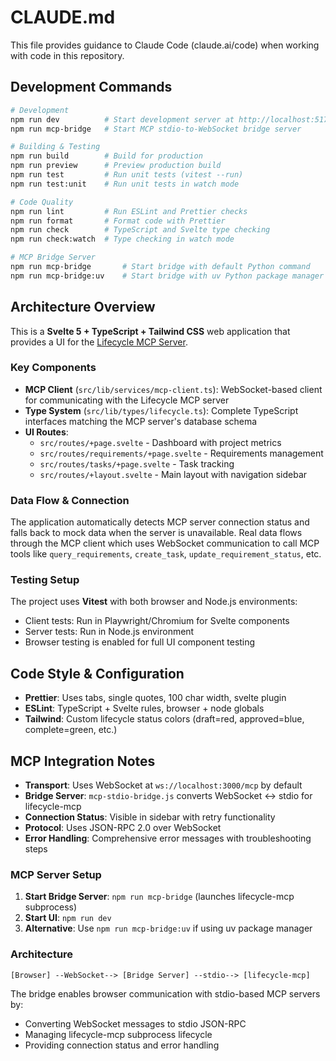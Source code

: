 # CLAUDE.md

This file provides guidance to Claude Code (claude.ai/code) when working with code in this repository.

## Development Commands

```bash
# Development
npm run dev          # Start development server at http://localhost:5173
npm run mcp-bridge   # Start MCP stdio-to-WebSocket bridge server

# Building & Testing  
npm run build        # Build for production
npm run preview      # Preview production build
npm run test         # Run unit tests (vitest --run)
npm run test:unit    # Run unit tests in watch mode

# Code Quality
npm run lint         # Run ESLint and Prettier checks
npm run format       # Format code with Prettier
npm run check        # TypeScript and Svelte type checking
npm run check:watch  # Type checking in watch mode

# MCP Bridge Server
npm run mcp-bridge       # Start bridge with default Python command
npm run mcp-bridge:uv    # Start bridge with uv Python package manager
```

## Architecture Overview

This is a **Svelte 5 + TypeScript + Tailwind CSS** web application that provides a UI for the [Lifecycle MCP Server](https://github.com/heffrey78/lifecycle-mcp).

### Key Components

- **MCP Client** (`src/lib/services/mcp-client.ts`): WebSocket-based client for communicating with the Lifecycle MCP server
- **Type System** (`src/lib/types/lifecycle.ts`): Complete TypeScript interfaces matching the MCP server's database schema
- **UI Routes**: 
  - `src/routes/+page.svelte` - Dashboard with project metrics
  - `src/routes/requirements/+page.svelte` - Requirements management
  - `src/routes/tasks/+page.svelte` - Task tracking
  - `src/routes/+layout.svelte` - Main layout with navigation sidebar

### Data Flow & Connection

The application automatically detects MCP server connection status and falls back to mock data when the server is unavailable. Real data flows through the MCP client which uses WebSocket communication to call MCP tools like `query_requirements`, `create_task`, `update_requirement_status`, etc.

### Testing Setup

The project uses **Vitest** with both browser and Node.js environments:
- Client tests: Run in Playwright/Chromium for Svelte components
- Server tests: Run in Node.js environment
- Browser testing is enabled for full UI component testing

## Code Style & Configuration

- **Prettier**: Uses tabs, single quotes, 100 char width, svelte plugin
- **ESLint**: TypeScript + Svelte rules, browser + node globals
- **Tailwind**: Custom lifecycle status colors (draft=red, approved=blue, complete=green, etc.)

## MCP Integration Notes

- **Transport**: Uses WebSocket at `ws://localhost:3000/mcp` by default
- **Bridge Server**: `mcp-stdio-bridge.js` converts WebSocket ↔ stdio for lifecycle-mcp
- **Connection Status**: Visible in sidebar with retry functionality
- **Protocol**: Uses JSON-RPC 2.0 over WebSocket
- **Error Handling**: Comprehensive error messages with troubleshooting steps

### MCP Server Setup

1. **Start Bridge Server**: `npm run mcp-bridge` (launches lifecycle-mcp subprocess)
2. **Start UI**: `npm run dev` 
3. **Alternative**: Use `npm run mcp-bridge:uv` if using uv package manager

### Architecture
```
[Browser] --WebSocket--> [Bridge Server] --stdio--> [lifecycle-mcp]
```

The bridge enables browser communication with stdio-based MCP servers by:
- Converting WebSocket messages to stdio JSON-RPC
- Managing lifecycle-mcp subprocess lifecycle
- Providing connection status and error handling